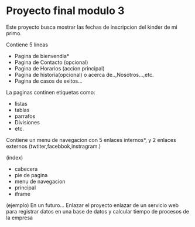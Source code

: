 # Proyecto final modulo 3

Este proyecto busca mostrar las fechas de inscripcion del kinder de mi primo.

Contiene 5 lineas
- Pagina de bienvendia*
- Pagina de Contacto (opcional)
- Pagina de Horarios (accion principal)
- Pagina de historia(opcional) o acerca de..,Nosotros...,etc.
- Pagina de casos de exitos...

La paginas continen etiquetas como:
- listas
- tablas
- parrafos
- Divisiones
- etc.

Contiene un menu de navegacion con 5 enlaces internos*, y 2 enlaces externos (twtiter,facebbok,instragram.)

(index)
- cabecera
- pie de pagina
- menu de navegacion
- principal
- iframe
 
(ejemplo)
En un futuro... 
Enlazar el proyecto enlazar de un servicio web para registrar datos en una base de datos y calcular tiempo de procesos de la empresa
